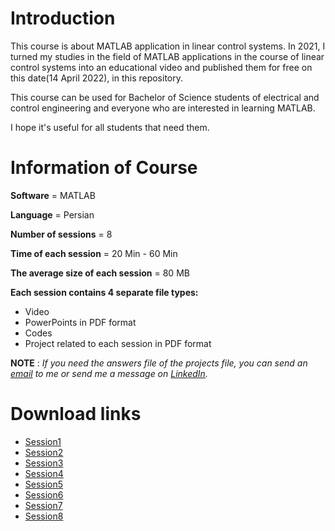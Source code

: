 # Introduction
This course is about MATLAB application in linear control systems.
In 2021, I turned my studies in the field of MATLAB applications in the course of linear control systems into an educational video and published them for free on this date(14 April 2022), in this repository.

This course can be used for Bachelor of Science students of electrical and control engineering and everyone who are interested in learning MATLAB.

I hope it's useful for all students that need them.

# Information of Course
**Software** = MATLAB

**Language** = Persian

**Number of sessions** = 8

**Time of each session** = 20 Min - 60 Min

**The average size of each session** = 80 MB

**Each session contains 4 separate file types:**
+ Video
+ PowerPoints in PDF format
+ Codes
+ Project related to each session in PDF format

**NOTE** : *If you need the answers file of the projects file, you can send an [email](https://github.com/FtmsdtHosseini) to me or send me a message on [LinkedIn](https://www.linkedin.com/in/fatemesadat-hosseini/).*

# Download links
+ [Session1](https://drive.google.com/drive/folders/1Pia_jeDKNjSQ6z1Q6mwYUO-jI-GSlFBA?usp=sharing)
+ [Session2](https://drive.google.com/drive/folders/1FHRp3dS38zZgm-OVR4SKMX8YFbnHLM3a?usp=sharing)
+ [Session3](https://drive.google.com/drive/folders/1scRpKcn4Pj80lxA2yGhdwBsEeoLtgAUm?usp=sharing)
+ [Session4](https://drive.google.com/drive/folders/1H2eGtn0cPF13c6urQsWdDTR8cg5zXpZl?usp=sharing)
+ [Session5](https://drive.google.com/drive/folders/1WT-ax5iaqte5HwJMicJUWcyY_KNap0Sa?usp=sharing)
+ [Session6](https://drive.google.com/drive/folders/1nhvRT_XsUJ9gjmE0Bs05TYiwAF-dEFwe?usp=sharing)
+ [Session7](https://drive.google.com/drive/folders/1nhvRT_XsUJ9gjmE0Bs05TYiwAF-dEFwe?usp=sharing)
+ [Session8](https://drive.google.com/drive/folders/1XCJk18dinQlU1J3VIxskVPHk5chwAtgM?usp=sharing)
